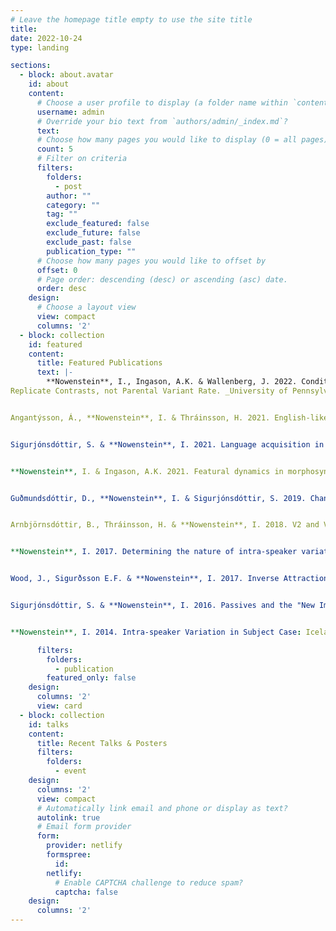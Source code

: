 ```yaml
---
# Leave the homepage title empty to use the site title
title:
date: 2022-10-24
type: landing

sections:
  - block: about.avatar
    id: about
    content:
      # Choose a user profile to display (a folder name within `content/authors/`)
      username: admin
      # Override your bio text from `authors/admin/_index.md`?
      text:
      # Choose how many pages you would like to display (0 = all pages)
      count: 5
      # Filter on criteria
      filters:
        folders:
          - post
        author: ""
        category: ""
        tag: ""
        exclude_featured: false
        exclude_future: false
        exclude_past: false
        publication_type: ""
      # Choose how many pages you would like to offset by
      offset: 0
      # Page order: descending (desc) or ascending (asc) date.
      order: desc
    design:
      # Choose a layout view
      view: compact
      columns: '2'
  - block: collection
    id: featured
    content:
      title: Featured Publications
      text: |-
        **Nowenstein**, I., Ingason, A.K. & Wallenberg, J. 2022. Conditioned Variation: Children 
Replicate Contrasts, not Parental Variant Rate. _University of Pennsylvania Working Papers in Linguistics_, 28(2), 14.


Angantýsson, Á., **Nowenstein**, I. & Thráinsson, H. 2021. English-like V3 orders in matrix clauses in Icelandic. _Working Papers in Scandinavian Syntax_, 106, 17-46.


Sigurjónsdóttir, S. & **Nowenstein**, I. 2021. Language acquisition in the digital age: L2 English input effects on children’s L1 Icelandic. _Second Language Research_, 37(4), 697–723.


**Nowenstein**, I. & Ingason, A.K. 2021. Featural dynamics in morphosyntactic change. In J.G. Jónsson & Th. Eythórsson (eds.), _Syntactic features and the limits of syntactic change_, p. 301–320. Oxford University Press. 


Guðmundsdóttir, D., **Nowenstein**, I. & Sigurjónsdóttir, S. 2019. Changing Variation: Diffuse Directionality in Icelandic Subject Case Substitution. _University of Pennsylvania Working Papers in Linguistics_, 25(1), 13.


Arnbjörnsdóttir, B., Thráinsson, H. & **Nowenstein**, I. 2018. V2 and V3 orders in North-American Icelandic. _Journal of Language Contact_, 11(3), 379–413.


**Nowenstein**, I. 2017. Determining the nature of intra-speaker variation. In H. Thráinsson, C. Heycock, Z. Svabo & H. P. Petersen (eds.): _Syntactic Variation in Insular Scandinavian_, p. 92–112. John Benjamins.


Wood, J., Sigurðsson E.F. & **Nowenstein**, I. 2017. Inverse Attraction in Icelandic Relative Clauses. In H. Thráinsson, C. Heycock, Z. Svabo & H. P. Petersen (eds.): _Syntactic Variation in Insular Scandinavian_, p. 200-232. John Benjamins.


Sigurjónsdóttir, S. & **Nowenstein**, I. 2016. Passives and the "New Impersonal Construction" in Icelandic Language Acquisition. In L. Perkins, R. Dudley, J. Gerard & K. Hitczenko (eds.): _Selected Proceedings of the 6th Conference on Generative Approaches to Language Acquisition North America_, p. 110-121. Cascadilla Press.


**Nowenstein**, I. 2014. Intra-speaker Variation in Subject Case: Icelandic. _University of Pennsylvania Working Papers in Linguistics_, 20(1), 28.

      filters:
        folders:
          - publication
        featured_only: false
    design:
      columns: '2'
      view: card
  - block: collection
    id: talks
    content:
      title: Recent Talks & Posters
      filters:
        folders:
          - event
    design:
      columns: '2'
      view: compact
      # Automatically link email and phone or display as text?
      autolink: true
      # Email form provider
      form:
        provider: netlify
        formspree:
          id:
        netlify:
          # Enable CAPTCHA challenge to reduce spam?
          captcha: false
    design:
      columns: '2'
---
```

